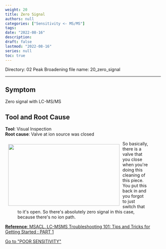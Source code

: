 ```yaml
---
weight: 20
title: Zero Signal
authors: null
categories: ["Sensitivity <- MS/MS"]
tags: 
date: "2022-08-16"
description:  
draft: false
lastmod: "2022-08-16"
series: null
toc: true
---
```

Directory: 02 Peak Broadening
file name: 20_zero_signal


<!--more-->
---

## Symptom
Zero signal with LC-MS/MS

## Tool and Root Cause
<b>Tool</b>: Visual Inspection  
<b>Root cause</b>: Valve at ion source was closed

<div class = "row">
<img width ="360" height= "200" src = "/docs/images/Screenshot 2022-08-16 150048.png" style ="float: left" HSPACE="10" VSPACE="10"/>
<figure>So basically, there is a valve that you close when you're doing this cleaning of this piece. You put this back in and you forgot to just switch that to it's open. So there's absolutely zero signal in this case, because there's no ion path.</figure>   
</div>  


[**Reference**: MSACL. LC-MSMS Troubleshooting 101: Tips and Tricks for Getting Started : PART 1](https://www.msacl.org/index.php?header=Learning_Center&tab=Video_Library&subtab=Search_Video_Library)  


<a href="https://troubleshooting-logbook.netlify.app/docs/troubleshooting-logbook/04-poor-sensitivity/" class="button">Go to "POOR SENSITIVITY"</a>